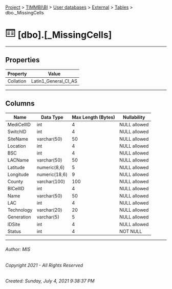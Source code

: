 #### 

[Project](../../../../index.md) > [TIMMBI\\BI](../../../index.md) > [User databases](../../index.md) > [External](../index.md) > [Tables](Tables.md) > dbo._MissingCells

# ![Tables](../../../../Images/Table32.png) [dbo].[_MissingCells]

---

## <a name="#properties"></a>Properties

| Property | Value |
|---|---|
| Collation | Latin1_General_CI_AS |


---

## <a name="#columns"></a>Columns

| Name | Data Type | Max Length (Bytes) | Nullability |
|---|---|---|---|
| MediCellID | int | 4 | NULL allowed |
| SwitchID | int | 4 | NULL allowed |
| SiteName | varchar(50) | 50 | NULL allowed |
| Location | int | 4 | NULL allowed |
| BSC | int | 4 | NULL allowed |
| LACName | varchar(50) | 50 | NULL allowed |
| Latitude | numeric(8,6) | 5 | NULL allowed |
| Longitude | numeric(18,6) | 9 | NULL allowed |
| County | varchar(100) | 100 | NULL allowed |
| BICellID | int | 4 | NULL allowed |
| Name | varchar(50) | 50 | NULL allowed |
| LAC | int | 4 | NULL allowed |
| Technology | varchar(20) | 20 | NULL allowed |
| Generation | varchar(5) | 5 | NULL allowed |
| IDSite | int | 4 | NULL allowed |
| Status | int | 4 | NOT NULL |


---

###### Author:  MIS

###### Copyright 2021 - All Rights Reserved

###### Created: Sunday, July 4, 2021 9:38:37 PM

